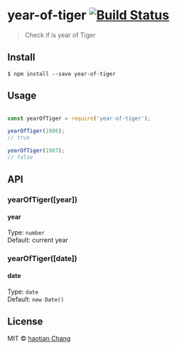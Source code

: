 # year-of-tiger [![Build Status](https://travis-ci.org/cht8687/year-of-tiger.svg?branch=master)](https://travis-ci.org/cht8687/year-of-tiger)

> Check if is year of Tiger

## Install

```
$ npm install --save year-of-tiger
```

## Usage

```js

const yearOfTiger = require('year-of-tiger');

yearOfTiger(1986);
// true

yearOfTiger(1987);
// false


```
## API

### yearOfTiger([year])

#### year

Type: `number`  
Default: current year

### yearOfTiger([date])

#### date

Type: `date`  
Default: `new Date()`

## License

MIT © [haotian Chang](https://github.com/cht8687)

